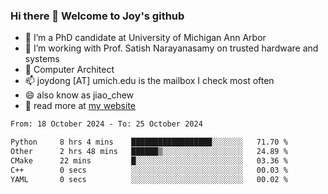 ### Hi there 👋 Welcome to Joy's github

- 🔭 I’m a PhD candidate at University of Michigan Ann Arbor
- 🌱 I’m working with Prof. Satish Narayanasamy on trusted hardware and systems
- 👯 Computer Architect
- 📫 joydong [AT] umich.edu is the mailbox I check most often
- 😄 also know as jiao_chew
- 💬 read more at [my website](https://joydddd.github.io/)
<!--START_SECTION:waka-->

```txt
From: 18 October 2024 - To: 25 October 2024

Python     8 hrs 4 mins    ██████████████████░░░░░░░   71.70 %
Other      2 hrs 48 mins   ██████▒░░░░░░░░░░░░░░░░░░   24.89 %
CMake      22 mins         █░░░░░░░░░░░░░░░░░░░░░░░░   03.36 %
C++        0 secs          ░░░░░░░░░░░░░░░░░░░░░░░░░   00.03 %
YAML       0 secs          ░░░░░░░░░░░░░░░░░░░░░░░░░   00.02 %
```

<!--END_SECTION:waka-->
